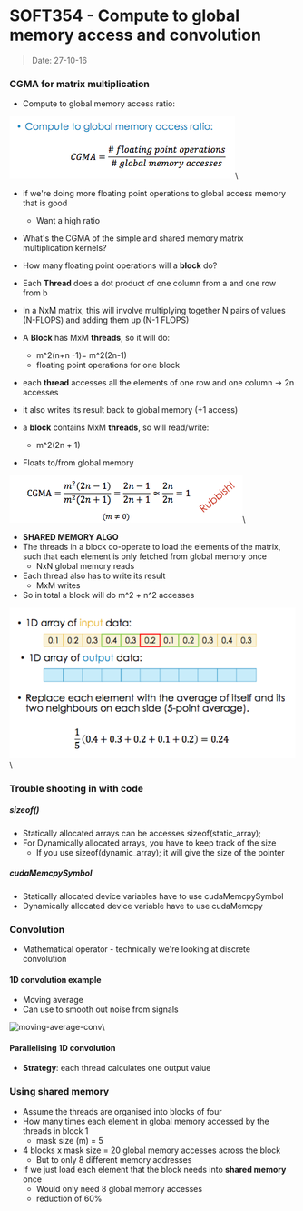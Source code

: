 # SOFT354 - Compute to global memory access and convolution
> Date: 27-10-16

### CGMA for matrix multiplication

- Compute to global memory access ratio:

![CGMA-ratio](img/CGMA-ratio.png)\

- if we're doing more floating point operations to global access memory that is good
    - Want a high ratio

- What's the CGMA of the simple and shared memory matrix multiplication kernels?
- How many floating point operations will a **block** do?
- Each **Thread** does a dot product of one column from a and one row from b
- In a NxM matrix, this will involve multiplying together N pairs of values (N-FLOPS) and adding them up (N-1 FLOPS)
- A **Block** has MxM **threads**, so it will do:
    - m^2(n+n -1)= m^2(2n-1)
    - floating point operations for one block

- each **thread** accesses all the elements of one row and one column -> 2n accesses
- it also writes its result back to global memory (+1 access)
- a **block** contains MxM **threads**, so will read/write:
    - m^2(2n + 1)
- Floats to/from global memory

![CGMA-ratio-complete-global](img/CGMA-ration-complete-global.png)\


- **SHARED MEMORY ALGO**
- The threads in a block co-operate to load the elements of the matrix, such that each element is only fetched from global memory once
    - NxN global memory reads
- Each thread also has to write its result
    - MxM writes
- So in total a block will do m^2 + n^2 accesses

![CGMA-ratio-complete-shared](img/CGMA-ratio-complete-shared.png)\


### Trouble shooting in with code

##### sizeof()

- Statically allocated arrays can be accesses sizeof(static\_array);
- For Dynamically allocated arrays, you have to keep track of the size
    - If you use sizeof(dynamic\_array); it will give the size of the pointer

##### cudaMemcpySymbol

- Statically allocated device variables have to use cudaMemcpySymbol
- Dynamically allocated device variable have to use cudaMemcpy

### Convolution

- Mathematical operator - technically we're looking at discrete convolution

#### 1D convolution example

- Moving average
- Can use to smooth out noise from signals

![moving-average-conv](img/moving-average-conv.png)\


#### Parallelising 1D convolution

- **Strategy**: each thread calculates one output value

### Using shared memory

- Assume the threads are organised into blocks of four
- How many times each element in global memory accessed by the threads in block 1
    - mask size (m) = 5
- 4 blocks x mask size = 20 global memory accesses across the block
    - But to only 8 different memory addresses
- If we just load each element that the block needs into **shared memory** once
    - Would only need 8 global memory accesses
    - reduction of 60%


